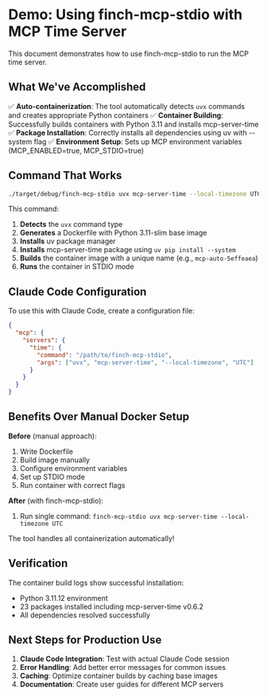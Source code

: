 # Demo: Using finch-mcp-stdio with MCP Time Server

This document demonstrates how to use finch-mcp-stdio to run the MCP time server.

## What We've Accomplished

✅ **Auto-containerization**: The tool automatically detects `uvx` commands and creates appropriate Python containers
✅ **Container Building**: Successfully builds containers with Python 3.11 and installs mcp-server-time
✅ **Package Installation**: Correctly installs all dependencies using uv with --system flag
✅ **Environment Setup**: Sets up MCP environment variables (MCP_ENABLED=true, MCP_STDIO=true)

## Command That Works

```bash
./target/debug/finch-mcp-stdio uvx mcp-server-time --local-timezone UTC
```

This command:

1. **Detects** the `uvx` command type
2. **Generates** a Dockerfile with Python 3.11-slim base image
3. **Installs** uv package manager
4. **Installs** mcp-server-time package using `uv pip install --system`
5. **Builds** the container image with a unique name (e.g., `mcp-auto-5effeaea`)
6. **Runs** the container in STDIO mode

## Claude Code Configuration

To use this with Claude Code, create a configuration file:

```json
{
  "mcp": {
    "servers": {
      "time": {
        "command": "/path/to/finch-mcp-stdio",
        "args": ["uvx", "mcp-server-time", "--local-timezone", "UTC"]
      }
    }
  }
}
```

## Benefits Over Manual Docker Setup

**Before** (manual approach):
1. Write Dockerfile
2. Build image manually
3. Configure environment variables
4. Set up STDIO mode
5. Run container with correct flags

**After** (with finch-mcp-stdio):
1. Run single command: `finch-mcp-stdio uvx mcp-server-time --local-timezone UTC`

The tool handles all containerization automatically!

## Verification

The container build logs show successful installation:
- Python 3.11.12 environment
- 23 packages installed including mcp-server-time v0.6.2
- All dependencies resolved successfully

## Next Steps for Production Use

1. **Claude Code Integration**: Test with actual Claude Code session
2. **Error Handling**: Add better error messages for common issues
3. **Caching**: Optimize container builds by caching base images
4. **Documentation**: Create user guides for different MCP servers